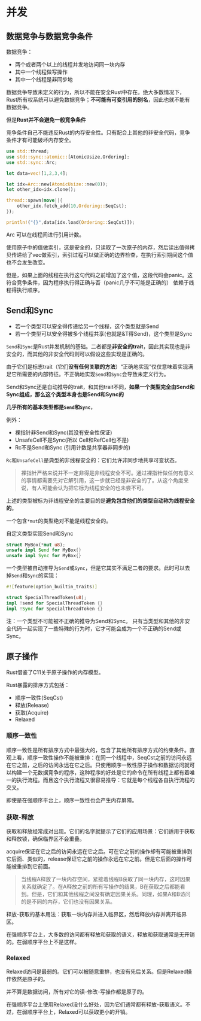 # 并发

## 数据竞争与数据竞争条件

数据竞争：

-  两个或者两个以上的线程并发地访问同一块内存
- 其中一个线程做写操作
- 其中一个线程是非同步地

数据竞争导致未定义的行为，所以不能在安全Rust中存在。绝大多数情况下，Rust所有权系统可以避免数据竞争；**不可能有可变引用的别名**，因此也就不能有数据竞争。

但是**Rust并不会避免一般竞争条件**

竞争条件自己不能违反Rust的内存安全性。只有配合上其他的非安全代码，竞争条件才有可能破坏内存安全。

```rust
use std::thread;
use std::sync::atomic::[AtomicUsize,Ordering];
use std::sync::Arc;

let data=vec![1,2,3,4];

let idx=Arc::new(AtomicUsize::new(0));
let other_idx=idx.clone();

thread::spawn(move||{
    other_idx.fetch_add(10,Ordering::SeqCst);
});

println!("{}",data[idx.load(Ordering::SeqCst)]);
```

Arc 可以在线程间进行引用计数。

使用原子中的值做索引，这是安全的，只读取了一次原子的内存，然后读出值得拷贝传递给了vec做索引，索引过程可以做正确的边界检查，在执行索引期间这个值也不会发生改变。

但是，如果上面的线程在执行这句代码之前增加了这个值，这段代码会panic。这符合竞争条件，因为程序执行得正确与否（panic几乎不可能是正确的） 依赖于线程得执行顺序。

## Send和Sync

- 若一个类型可以安全得传递给另一个线程，这个类型就是Send
- 若一个类型可以安全得被多个线程共享(也就是&T得Send)，这个类型是Sync

`Send`和`Sync`是Rust并发机制的基础。二者都是**非安全的trait**，因此其实现也是非安全的，而其他的非安全代码则可以假设这些实现是正确的。

由于它们是标志trait（它们**没有任何关联的方法**）“正确地实现”仅仅意味着实现满足它所需要的内部特征。不正确地实现`Send`和`Sync`会导致未定义行为。

Send和Sync还是自动推导的trait，和其他trait不同，**如果一个类型完全由Send和Sync组成，那么这个类型本身也是Send和Sync的**

**几乎所有的基本类型都是`Send`和`Sync`**，

例外：

- 裸指针非Send和Sync(其没有安全性保证)
- UnsafeCell不是Sync(所以 Cell和RefCell也不是)
- Rc不是Send和Sync (引用计数是共享器非同步的)

`Rc`和`UnsafeCell`是典型的非线程安全的：它们允许非同步地共享可变状态。

> 裸指针严格来说并不一定非得是非线程安全不可。通过裸指针做任何有意义的事情都需要先对它解引用，这一步就已经是非安全的了。从这个角度来说，有人可能会认为把它标为线程安全的也未尝不可。

上述的类型被标为非线程安全的主要目的是**避免包含他们的类型自动称为线程安全的**。

一个包含`*mut`的类型绝对不能是线程安全的。

自定义类型实现Send和Sync

```rust
struct MyBox(*mut u8);
unsafe impl Send for MyBox{}
unsafe impl Sync for MyBox{}
```

一个类型被自动推导为`Send`或`Sync`，但是它其实不满足二者的要求。此时可以去掉`Send`和`Sync`的实现：

```rust
#![feature(option_builtin_traits)]

struct SpecialThreadToken(u8);
impl !send for SpecialThreadToken {}
impl !Sync for SpecialThreadToken {}
```

注：一个类型不可能被不正确的推导为Send和Sync。 只有当类型和其他的非安全代码一起实现了一些特殊的行为时，它才可能会成为一个不正确的Send或Sync。

## 原子操作

Rust借鉴了C11关于原子操作的内存模型。

Rust暴露的排序方式包括：

- 顺序一致性(SeqCst)
- 释放(Release)
- 获取(Acquire)
- Relaxed

### 顺序一致性

顺序一致性是所有排序方式中最强大的，包含了其他所有排序方式的约束条件。直观上看，顺序一致性操作不能被重排：在同一个线程中，SeqCst之前的访问永远在它之前，之后的访问永远在它之后。只使用顺序一致性原子操作和数据访问就可以构建一个无数据竞争的程序，这种程序的好处是它的命令在所有线程上都有着唯一的执行流程。而且这个执行流程又很容易推导：它就是每个线程各自执行流程的交叉。

即使是在强顺序平台上，顺序一致性也会产生内存屏障。

### 获取-释放

获取和释放经常成对出现。它们的名字就提示了它们的应用场景：它们适用于获取和释放锁，确保临界区不会重叠。

acquire保证在它之后的访问永远在它之后。可在它之前的操作却有可能被重排到它后面、类似的，release保证它之前的操作永远在它之前。但是它后面的操作可能被重排到它前面。

> 当线程A释放了一块内存空间，紧接着线程B获取了同一块内存，这时因果关系就确定了。在A释放之前的所有写操作的结果，B在获取之后都能看到。但是，它们和其他线程之间没有确定因果关系。同理，如果A和B访问的是不同的内存，它们也没有因果关系。

释放-获取的基本用法：获取一块内存并进入临界区，然后释放内存并离开临界区。

在强顺序平台上，大多数的访问都有释放和获取的语义，释放和获取通常是无开销的。在弱顺序平台上不是这样。

### Relaxed

Relaxed访问是最弱的。它们可以被随意重排，也没有先后关系。但是Relaxed操作依然是原子的。

并不算是数据访问，所有对它的读-修改-写操作都是原子的。

在强顺序平台上使用Relaxed没什么好处，因为它们通常都有释放-获取语义。不过，在弱顺序平台上，Relaxed可以获取更小的开销。

